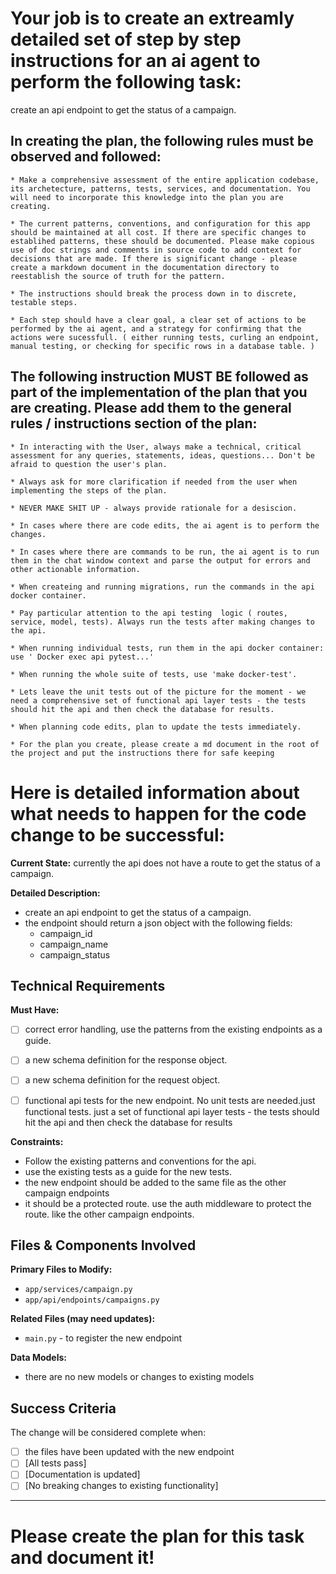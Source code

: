 


# Your job is to create an extreamly detailed set of step by step instructions for an ai agent to perform the following task:

create an api endpoint to get the status of a campaign. 


## In creating the plan, the following rules must be observed and followed:

    * Make a comprehensive assessment of the entire application codebase, its archetecture, patterns, tests, services, and documentation. You will need to incorporate this knowledge into the plan you are creating. 

    * The current patterns, conventions, and configuration for this app should be maintained at all cost. If there are specific changes to establihed patterns, these should be documented. Please make copious use of doc strings and comments in source code to add context for decisions that are made. If there is significant change - please create a markdown document in the documentation directory to reestablish the source of truth for the pattern. 

    * The instructions should break the process down in to discrete, testable steps.

    * Each step should have a clear goal, a clear set of actions to be performed by the ai agent, and a strategy for confirming that the actions were sucessfull. ( either running tests, curling an endpoint, manual testing, or checking for specific rows in a database table. )

## The following instruction MUST BE followed as part of the implementation of the plan that you are creating. Please add them to the general rules / instructions section of the plan:

    * In interacting with the User, always make a technical, critical assessment for any queries, statements, ideas, questions... Don't be afraid to question the user's plan. 

    * Always ask for more clarification if needed from the user when implementing the steps of the plan. 
    
    * NEVER MAKE SHIT UP - always provide rationale for a desiscion. 

    * In cases where there are code edits, the ai agent is to perform the changes.

    * In cases where there are commands to be run, the ai agent is to run them in the chat window context and parse the output for errors and other actionable information.

    * When createing and running migrations, run the commands in the api docker container.

    * Pay particular attention to the api testing  logic ( routes, service, model, tests). Always run the tests after making changes to the api.

    * When running individual tests, run them in the api docker container: use ' Docker exec api pytest...'

    * When running the whole suite of tests, use 'make docker-test'.

    * Lets leave the unit tests out of the picture for the moment - we need a comprehensive set of functional api layer tests - the tests should hit the api and then check the database for results. 

    * When planning code edits, plan to update the tests immediately.

    * For the plan you create, please create a md document in the root of the project and put the instructions there for safe keeping


# Here is detailed information about what needs to happen for the code change to be successful:

**Current State:** currently the api does not have a route to get the status of a campaign. 



**Detailed Description:**
- create an api endpoint to get the status of a campaign. 
- the endpoint should return a json object with the following fields:
    - campaign_id
    - campaign_name
    - campaign_status

## Technical Requirements
**Must Have:**
- [ ] correct error handling, use the patterns from the existing endpoints as a guide.
- [ ] a new schema definition for the response object.
- [ ] a new schema definition for the request object.
- [ ] functional api tests for the new endpoint. No unit tests are needed.just functional tests. just a set of functional api layer tests - the tests should hit the api and then check the database for results


**Constraints:**
- Follow the existing patterns and conventions for the api.
- use the existing tests as a guide for the new tests.
- the new endpoint should be added to the same file as the other campaign endpoints
- it should be a protected route. use the auth middleware to protect the route. like the other campaign endpoints.


## Files & Components Involved
**Primary Files to Modify:**
- `app/services/campaign.py`
- `app/api/endpoints/campaigns.py`

**Related Files (may need updates):**
- `main.py` - to register the new endpoint



**Data Models:**
- there are no new models or changes to existing models 

## Success Criteria
The change will be considered complete when:
- [ ] the files have been updated with the new endpoint
- [ ] [All tests pass]
- [ ] [Documentation is updated]
- [ ] [No breaking changes to existing functionality]

---

# Please create the plan for this task and document it!